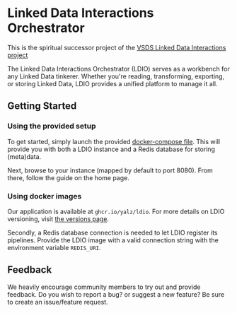# Linked Data Interactions Orchestrator

This is the spiritual successor project of the [VSDS Linked Data Interactions project](https://github.com/Informatievlaanderen/VSDS-Linked-Data-Interactions)

The Linked Data Interactions Orchestrator (LDIO) serves as a workbench for any Linked Data tinkerer.
Whether you're reading, transforming, exporting, or storing Linked Data, LDIO provides a unified platform to manage it all.

## Getting Started

### Using the provided setup

To get started, simply launch the provided [docker-compose file](./docker-compose.yml).
This will provide you with both a LDIO instance and a Redis database for storing (meta)data.

Next, browse to your instance (mapped by default to port 8080). From there, follow the guide on the home page.

### Using docker images

Our application is available at `ghcr.io/yalz/ldio`. For more details on LDIO versioning, visit [the versions page](https://github.com/Yalz/Linked-Data-Interactions/pkgs/container/ldio/versions).

Secondly, a Redis database connection is needed to let LDIO register its pipelines.
Provide the LDIO image with a valid connection string with the environment variable `REDIS_URI`.

## Feedback

We heavily encourage community members to try out and provide feedback.
Do you wish to report a bug? or suggest a new feature? Be sure to create an issue/feature request.